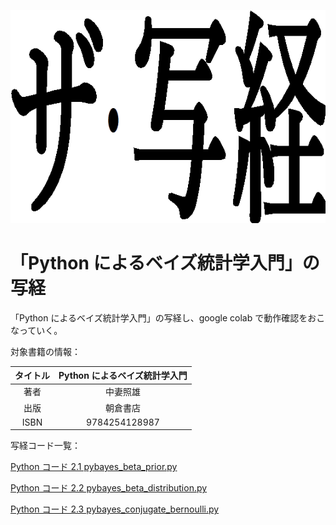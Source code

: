![ザ・写経](title.png)

# 「Python によるベイズ統計学入門」の写経

「Python によるベイズ統計学入門」の写経し、google colab で動作確認をおこなっていく。

対象書籍の情報：

|タイトル|Python によるベイズ統計学入門|
|:-:|:-:|
|著者|中妻照雄|
|出版|朝倉書店|
|ISBN|9784254128987|

写経コード一覧：

[Python コード 2.1 pybayes_beta_prior.py](2_1_pybayes_beta_prior.ipynb)

[Python コード 2.2 pybayes_beta_distribution.py](2_2_pybayes_beta_distribution.ipynb)

[Python コード 2.3 pybayes_conjugate_bernoulli.py](2_3_pybayes_conjugate_bernoulli.ipynb)
